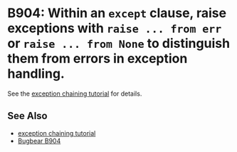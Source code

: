 # B904: Within an `except` clause, raise exceptions with `raise ... from err` or `raise ... from None` to distinguish them from errors in exception handling.

See the
[exception chaining tutorial](https://docs.python.org/3/tutorial/errors.html#exception-chaining)
for details.

## See Also

* [exception chaining tutorial](https://docs.python.org/3/tutorial/errors.html#exception-chaining)
* [Bugbear B904](https://github.com/PyCQA/flake8-bugbear?tab=readme-ov-file)
